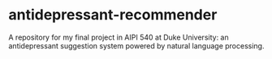 # antidepressant-recommender
A repository for my final project in AIPI 540 at Duke University: an antidepressant suggestion system powered by natural language processing.
